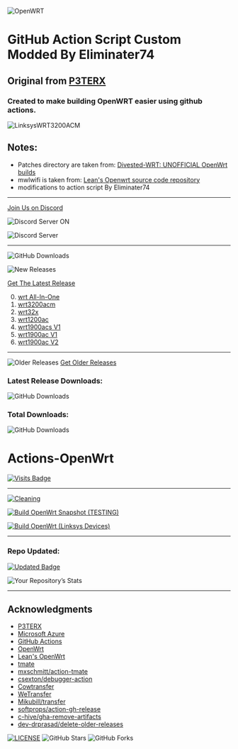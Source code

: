 ![OpenWRT](images/2021/06/logo.png)

# GitHub Action Script Custom Modded By Eliminater74
## Original from [P3TERX](https://github.com/P3TERX/Actions-OpenWrt)
### Created to make building OpenWRT easier using github actions.

![LinksysWRT3200ACM](images/2021/06/linksys-wrt3200acm.jpg)

## Notes:
- Patches directory are taken from: [Divested-WRT: UNOFFICIAL OpenWrt builds](https://divested.dev/unofficial-openwrt-builds/mvebu-linksys/patches/)
- mwlwifi is taken from: [Lean's Openwrt source code repository](https://github.com/coolsnowwolf/lede/tree/master/package/kernel/mwlwifi)
- modifications to action script By Eliminater74
_______________________________________________________________________
[Join Us on Discord][0b9719c2]

  [0b9719c2]: https://discord.gg/png5rqZk "Discord"

![Discord Server ON](https://img.shields.io/badge/Discord-877232316756418580?style=for-the-badge&logo=discord&logoColor=white)

![Discord Server](https://img.shields.io/discord/877232316756418580)
_______________________________________________________________________

![GitHub Downloads](https://img.shields.io/github/release-date/DevOpenWRT-Router/Action_OpenWRT_AutoBuild_Linksys_Devices?style=plastic)

![New Releases](images/2021/09/new-releases.png)

[Get The Latest Release][a6e54f9f]

0. [wrt All-In-One][307783dd]
1. [wrt3200acm][f99bedf0]
2. [wrt32x][760fae37]
3. [wrt1200ac][fdfb4c79]
4. [wrt1900acs V1][2f3448bf]
5. [wrt1900ac V1][6f3faf69]
6. [wrt1900ac V2][e6d46545]
_______________________________________________________________________

  [307783dd]: https://github.com/DevOpenWRT-Router/Action_OpenWRT_AutoBuild_Linksys_Devices/releases?q=wrtMulti&expanded=true "wrt All-In-One"


  [f99bedf0]: https://github.com/DevOpenWRT-Router/Action_OpenWRT_AutoBuild_Linksys_Devices/releases?q=wrt3200acm&expanded=true "wrt3200acm"
  [760fae37]: https://github.com/DevOpenWRT-Router/Action_OpenWRT_AutoBuild_Linksys_Devices/releases?q=wrt32x&expanded=true "wrt32x"
  [fdfb4c79]: https://github.com/DevOpenWRT-Router/Action_OpenWRT_AutoBuild_Linksys_Devices/releases?q=wrt1200ac&expanded=true "wrt1200ac"
  [2f3448bf]: https://github.com/DevOpenWRT-Router/Action_OpenWRT_AutoBuild_Linksys_Devices/releases?q=wrt1900acsV1&expanded=true "wrt1900acs V1"
  [6f3faf69]: https://github.com/DevOpenWRT-Router/Action_OpenWRT_AutoBuild_Linksys_Devices/releases?q=wrt1900acV1&expanded=true "wrt1900ac V1"
  [e6d46545]: https://github.com/DevOpenWRT-Router/Action_OpenWRT_AutoBuild_Linksys_Devices/releases?q=wrt1900acV2&expanded=true "wrt1900ac V2"

![Older Releases](images/2021/09/older-releases.png)
[Get Older Releases][48fb9c00]

  [a6e54f9f]: https://github.com/DevOpenWRT-Router/Action_OpenWRT_AutoBuild_Linksys_Devices/releases/latest "Latest Release"
  [48fb9c00]: https://github.com/DevOpenWRT-Router/Action_OpenWRT_AutoBuild_Linksys_Devices/releases "Older Releases"

### Latest Release Downloads:
![GitHub Downloads](https://img.shields.io/github/downloads/DevOpenWRT-Router/Action_OpenWRT_AutoBuild_Linksys_Devices/latest/total?style=for-the-badge)

### Total Downloads:
![GitHub Downloads](https://img.shields.io/github/downloads/DevOpenWRT-Router/Action_OpenWRT_AutoBuild_Linksys_Devices/total?style=for-the-badge)
# Actions-OpenWrt

[![Visits Badge](https://badges.pufler.dev/visits/DevOpenWRT-Router/Action_OpenWRT_AutoBuild_Linksys_Devices)](https://badges.pufler.dev)
_______________________________________________________________________
[![Cleaning](https://github.com/DevOpenWRT-Router/Action_OpenWRT_AutoBuild_Linksys_Devices/actions/workflows/cleanup.yml/badge.svg)](https://github.com/DevOpenWRT-Router/Action_OpenWRT_AutoBuild_Linksys_Devices/actions/workflows/cleanup.yml)

[![Build OpenWrt Snapshot (TESTING)](https://github.com/DevOpenWRT-Router/Action_OpenWRT_AutoBuild_Linksys_Devices/actions/workflows/build-openwrt-snapshot.yml/badge.svg)](https://github.com/DevOpenWRT-Router/Action_OpenWRT_AutoBuild_Linksys_Devices/actions/workflows/build-openwrt-snapshot.yml)

[![Build OpenWrt (Linksys Devices)](https://github.com/DevOpenWRT-Router/Action_OpenWRT_AutoBuild_Linksys_Devices/actions/workflows/build-openwrt.yml/badge.svg)](https://github.com/DevOpenWRT-Router/Action_OpenWRT_AutoBuild_Linksys_Devices/actions/workflows/build-openwrt.yml)
_______________________________________________________________________


### Repo Updated:
[![Updated Badge](https://badges.pufler.dev/updated/DevOpenWRT-Router/Action_OpenWRT_AutoBuild_Linksys_Devices)](https://badges.pufler.dev)

![Your Repository’s Stats](https://github-readme-stats.vercel.app/api?username=Eliminater74&show_icons=true)


_______________________________________________________________________

## Acknowledgments

- [P3TERX](https://github.com/P3TERX/Actions-OpenWrt)
- [Microsoft Azure](https://azure.microsoft.com)
- [GitHub Actions](https://github.com/features/actions)
- [OpenWrt](https://github.com/openwrt/openwrt)
- [Lean's OpenWrt](https://github.com/coolsnowwolf/lede)
- [tmate](https://github.com/tmate-io/tmate)
- [mxschmitt/action-tmate](https://github.com/mxschmitt/action-tmate)
- [csexton/debugger-action](https://github.com/csexton/debugger-action)
- [Cowtransfer](https://cowtransfer.com)
- [WeTransfer](https://wetransfer.com/)
- [Mikubill/transfer](https://github.com/Mikubill/transfer)
- [softprops/action-gh-release](https://github.com/softprops/action-gh-release)
- [c-hive/gha-remove-artifacts](https://github.com/c-hive/gha-remove-artifacts)
- [dev-drprasad/delete-older-releases](https://github.com/dev-drprasad/delete-older-releases)

[![LICENSE](https://img.shields.io/github/license/mashape/apistatus.svg?style=flat-square&label=License)](https://github.com/DevOpenWRT-Router/Actions_Build-00_LinksysWRT3200ACM-Private/blob/master/LICENSE) ![GitHub Stars](https://img.shields.io/github/stars/DevOpenWRT-Router/Actions_Build-00_LinksysWRT3200ACM-Private.svg?style=flat-square&label=Stars&logo=github) ![GitHub Forks](https://img.shields.io/github/forks/DevOpenWRT-Router/Actions_Build-00_LinksysWRT3200ACM-Private.svg?style=flat-square&label=Forks&logo=github)
